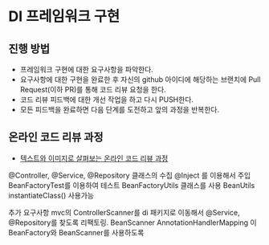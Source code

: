 # DI 프레임워크 구현
## 진행 방법
* 프레임워크 구현에 대한 요구사항을 파악한다.
* 요구사항에 대한 구현을 완료한 후 자신의 github 아이디에 해당하는 브랜치에 Pull Request(이하 PR)를 통해 코드 리뷰 요청을 한다.
* 코드 리뷰 피드백에 대한 개선 작업을 하고 다시 PUSH한다.
* 모든 피드백을 완료하면 다음 단계를 도전하고 앞의 과정을 반복한다.

## 온라인 코드 리뷰 과정
* [텍스트와 이미지로 살펴보는 온라인 코드 리뷰 과정](https://github.com/next-step/nextstep-docs/tree/master/codereview)

@Controller, @Service, @Repository 클래스의 수집
@Inject 를 이용해서 주입
BeanFactoryTest를 이용하여 테스트
BeanFactoryUtils 클래스를 사용
BeanUtils instantiateClass() 사용가능

추가 요구사항
mvc의 ControllerScanner를 di 패키지로 이동해서 @Service, @Repository를 찾도록 리팩토링. BeanScanner
AnnotationHandlerMapping 이 BeanFactory와 BeanScanner를 사용하도록
